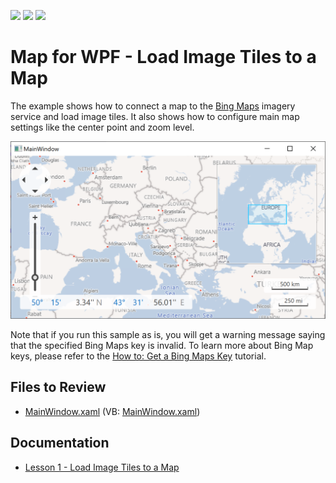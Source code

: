 <!-- default badges list -->
![](https://img.shields.io/endpoint?url=https://codecentral.devexpress.com/api/v1/VersionRange/128571059/22.2.2%2B)
[![](https://img.shields.io/badge/Open_in_DevExpress_Support_Center-FF7200?style=flat-square&logo=DevExpress&logoColor=white)](https://supportcenter.devexpress.com/ticket/details/E3606)
[![](https://img.shields.io/badge/📖_How_to_use_DevExpress_Examples-e9f6fc?style=flat-square)](https://docs.devexpress.com/GeneralInformation/403183)
<!-- default badges end -->

# Map for WPF - Load Image Tiles to a Map

The example shows how to connect a map to the [Bing Maps](https://www.bing.com/maps/?cp=40.195659%7E44.495316&lvl=11.0) imagery service and load image tiles. It also shows how to configure main map settings like the center point and zoom level.

![Map](./image/map.png)

Note that if you run this sample as is, you will get a warning message saying that the specified Bing Maps key is invalid. To learn more about Bing Map keys, please refer to the [How to: Get a Bing Maps Key](http://help.devexpress.com/#WPF/CustomDocument10974) tutorial.

## Files to Review

* [MainWindow.xaml](./CS/Wpf_MapControl_Lesson1/MainWindow.xaml) (VB: [MainWindow.xaml](./VB/Wpf_MapControl_Lesson1/MainWindow.xaml))

## Documentation

* [Lesson 1 - Load Image Tiles to a Map](https://docs.devexpress.com/WPF/10883/controls-and-libraries/map-control/getting-started/lesson-1-load-image-tiles-to-a-map)
